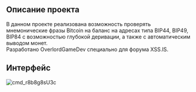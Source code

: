 ## Описание проекта  
В данном проекте реализована возможность проверять мнемонические фразы Bitcoin на баланс на адресах типа BIP44, BIP49, BIP84 с возможностью глубокой деривации, а также с автоматическим выводом монет.  
Разработано OverlordGameDev специально для форума XSS.IS.
## Интерфейс  
![cmd_r8b8g8sU3c](https://github.com/user-attachments/assets/d899a0b6-5cfd-4a97-967e-87136cb06ee6)
